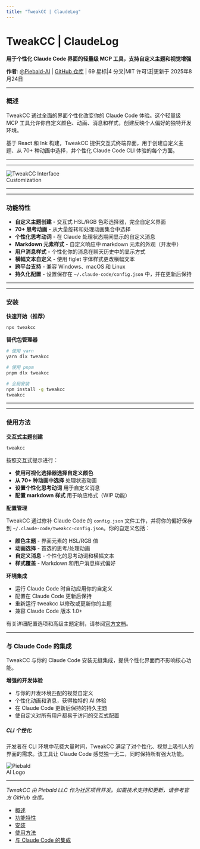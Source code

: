 ```yaml
---
title: "TweakCC | ClaudeLog"
---
```


# TweakCC | ClaudeLog

**用于个性化 Claude Code 界面的轻量级 MCP 工具，支持自定义主题和视觉增强**

**作者**: [@Piebald-AI](https://github.com/Piebald-AI)  |  [GitHub 仓库](https://github.com/Piebald-AI/tweakcc)  |  69 星标|4 分叉|MIT 许可证|更新于 2025年8月24日

* * *

### 概述[​](#概述)

TweakCC 通过全面的界面个性化改变你的 Claude Code 体验。这个轻量级 MCP 工具允许你自定义颜色、动画、消息和样式，创建反映个人偏好的独特开发环境。

基于 React 和 Ink 构建，TweakCC 提供交互式终端界面，用于创建自定义主题、从 70+ 种动画中选择，并个性化 Claude Code CLI 体验的每个方面。

* * *

* * *

<img src="/img/discovery/027_tweakcc.png" alt="TweakCC Interface Customization" style="max-width: 165px; height: auto;" />

* * *

* * *

### 功能特性[​](#功能特性)

-   **自定义主题创建** - 交互式 HSL/RGB 色彩选择器，完全自定义界面
-   **70+ 思考动画** - 从大量旋转和处理动画集合中选择
-   **个性化思考动词** - 在 Claude 处理状态期间显示的自定义消息
-   **Markdown 元素样式** - 自定义响应中 markdown 元素的外观（开发中）
-   **用户消息样式** - 个性化你的消息在聊天历史中的显示方式
-   **横幅文本自定义** - 使用 figlet 字体样式更改横幅文本
-   **跨平台支持** - 兼容 Windows、macOS 和 Linux
-   **持久化配置** - 设置保存在 `~/.claude-code/config.json` 中，并在更新后保持

* * *

* * *

### 安装[​](#安装)

**快速开始（推荐）**

```bash
npx tweakcc
```

**替代包管理器**

```bash
# 使用 yarn
yarn dlx tweakcc

# 使用 pnpm  
pnpm dlx tweakcc

# 全局安装
npm install -g tweakcc
tweakcc
```

* * *

* * *

### 使用方法[​](#使用方法)

**交互式主题创建**

```bash
tweakcc
```

按照交互式提示进行：

-   **使用可视化选择器选择自定义颜色**
-   **从 70+ 种动画中选择** 处理状态动画
-   **设置个性化思考动词** 用于自定义消息
-   **配置 markdown 样式** 用于响应格式（WIP 功能）

**配置管理**

TweakCC 通过修补 Claude Code 的 `config.json` 文件工作，并将你的偏好保存到 `~/.claude-code/tweakcc-config.json`。你的自定义包括：

-   **颜色主题** - 界面元素的 HSL/RGB 值
-   **动画选择** - 首选的思考/处理动画
-   **自定义消息** - 个性化的思考动词和横幅文本
-   **样式覆盖** - Markdown 和用户消息样式偏好

**环境集成**

-   运行 Claude Code 时自动应用你的自定义
-   配置在 Claude Code 更新后保持
-   重新运行 tweakcc 以修改或更新你的主题
-   兼容 Claude Code 版本 1.0+

有关详细配置选项和高级主题定制，请参阅[官方文档](https://github.com/Piebald-AI/tweakcc/blob/main/README.md)。

* * *

### 与 Claude Code 的集成[​](#与-claude-code-的集成)

TweakCC 与你的 Claude Code 安装无缝集成，提供个性化界面而不影响核心功能。

**增强的开发体验**

-   与你的开发环境匹配的视觉自定义
-   个性化动画和消息，获得独特的 AI 体验
-   在 Claude Code 更新后保持的持久主题
-   使自定义对所有用户都易于访问的交互式配置

##### CLI 个性化

开发者在 CLI 环境中花费大量时间，TweakCC 满足了对个性化、视觉上吸引人的界面的需求。该工具让 Claude Code 感觉独一无二，同时保持所有强大功能。

<img src="/img/supporters/piebald-ai.png" alt="Piebald AI Logo" style="max-width: 80px; height: auto;" />

* * *

*TweakCC 由 Piebald LLC 作为社区项目开发。如需技术支持和更新，请参考官方 GitHub 仓库。*

-   [概述](#概述)
-   [功能特性](#功能特性)
-   [安装](#安装)
-   [使用方法](#使用方法)
-   [与 Claude Code 的集成](#与-claude-code-的集成)